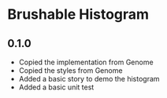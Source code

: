 # Brushable Histogram

## 0.1.0
- Copied the implementation from Genome
- Copied the styles from Genome
- Added a basic story to demo the histogram
- Added a basic unit test